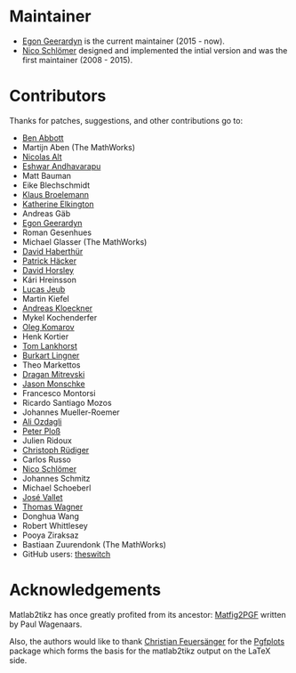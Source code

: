 # Maintainer
  * [Egon Geerardyn](https://github.com/egeerardyn) is the current maintainer (2015 - now).
  * [Nico Schlömer](https://github.com/nschloe) designed and implemented the intial version and was the first maintainer (2008 - 2015).

# Contributors
Thanks for patches, suggestions, and other contributions go to:

  * [Ben Abbott](https://github.com/bpabbott)
  * Martijn Aben (The MathWorks)
  * [Nicolas Alt](https://github.com/nalt)
  * [Eshwar Andhavarapu](https://github.com/gontadu)
  * Matt Bauman
  * Eike Blechschmidt
  * [Klaus Broelemann](https://github.com/Broele)
  * [Katherine Elkington](https://github.com/kelkington)
  * Andreas Gäb
  * [Egon Geerardyn](https://github.com/egeerardyn)
  * Roman Gesenhues
  * Michael Glasser (The MathWorks)
  * [David Haberthür](https://github.com/habi)
  * [Patrick Häcker](https://github.com/MagicMuscleMan)
  * [David Horsley](https://github.com/widdma)
  * Kári Hreinsson
  * [Lucas Jeub](https://github.com/LJeub)
  * Martin Kiefel
  * [Andreas Kloeckner](https://github.com/akloeckner)
  * Mykel Kochenderfer
  * [Oleg Komarov](https://github.com/okomarov)
  * Henk Kortier
  * [Tom Lankhorst](https://github.com/tomlankhorst)
  * [Burkart Lingner](https://github.com/burkart)
  * Theo Markettos
  * [Dragan Mitrevski](https://github.com/nidrosianDeath)
  * [Jason Monschke](https://github.com/jam4375)
  * Francesco Montorsi
  * Ricardo Santiago Mozos
  * Johannes Mueller-Roemer
  * [Ali Ozdagli](https://github.com/aliirmak)
  * [Peter Ploß](https://github.com/PeterPablo)
  * Julien Ridoux
  * [Christoph Rüdiger](https://github.com/mredd)
  * Carlos Russo
  * [Nico Schlömer](https://github.com/nschloe)
  * Johannes Schmitz
  * Michael Schoeberl
  * [José Vallet](https://github.com/josombio)
  * [Thomas Wagner](https://github.com/Aikhjarto)
  * Donghua Wang
  * Robert Whittlesey
  * Pooya Ziraksaz
  * Bastiaan Zuurendonk (The MathWorks)
  * GitHub users: [theswitch](https://github.com/theswitch)

# Acknowledgements
Matlab2tikz has once greatly profited from its ancestor: [Matfig2PGF](http://www.mathworks.com/matlabcentral/fileexchange/12962) written by Paul Wagenaars.

Also, the authors would like to thank [Christian Feuersänger](https://github.com/cfeuersaenger) for the [Pgfplots](http://pgfplots.sourceforge.net) package which forms the basis for the matlab2tikz output on the LaTeX side.
